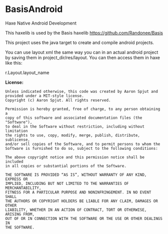 BasisAndroid
=====

Haxe Native Android Development

This haxelib is used by the Basis haxelib
https://github.com/Randonee/Basis

This project uses the java target to create and compile android projects.

You can use layout xml the same way you can in an actual android project by saving them in project_dir/res/layout. You can then access them in haxe like this:

r.Layout.layout_name


**License:**

    Unless indicated otherwise, this code was created by Aaron Spjut and
    provided under a MIT-style license. 
    Copyright (c) Aaron Spjut. All rights reserved.

    Permission is hereby granted, free of charge, to any person obtaining a 
    copy of this software and associated documentation files (the "Software"),
    to deal in the Software without restriction, including without limitation
    the rights to use, copy, modify, merge, publish, distribute, sublicense,
    and/or sell copies of the Software, and to permit persons to whom the
    Software is furnished to do so, subject to the following conditions:

    The above copyright notice and this permission notice shall be included
    in all copies or substantial portions of the Software.

    THE SOFTWARE IS PROVIDED “AS IS”, WITHOUT WARRANTY OF ANY KIND, EXPRESS OR
    IMPLIED, INCLUDING BUT NOT LIMITED TO THE WARRANTIES OF MERCHANTABILITY,
    FITNESS FOR A PARTICULAR PURPOSE AND NONINFRINGEMENT. IN NO EVENT SHALL 
    THE AUTHORS OR COPYRIGHT HOLDERS BE LIABLE FOR ANY CLAIM, DAMAGES OR OTHER
    LIABILITY, WHETHER IN AN ACTION OF CONTRACT, TORT OR OTHERWISE, ARISING FROM,
    OUT OF OR IN CONNECTION WITH THE SOFTWARE OR THE USE OR OTHER DEALINGS IN
    THE SOFTWARE.
